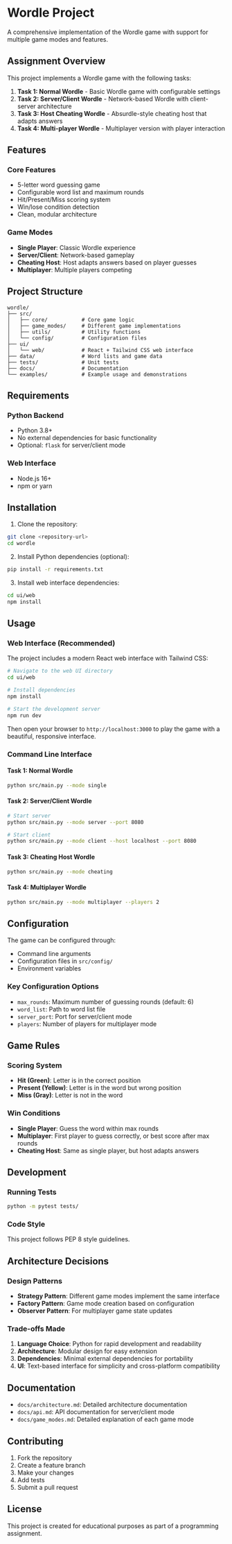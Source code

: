 # Wordle Project

A comprehensive implementation of the Wordle game with support for multiple game modes and features.

## Assignment Overview

This project implements a Wordle game with the following tasks:

1. **Task 1: Normal Wordle** - Basic Wordle game with configurable settings
2. **Task 2: Server/Client Wordle** - Network-based Wordle with client-server architecture
3. **Task 3: Host Cheating Wordle** - Absurdle-style cheating host that adapts answers
4. **Task 4: Multi-player Wordle** - Multiplayer version with player interaction

## Features

### Core Features
- 5-letter word guessing game
- Configurable word list and maximum rounds
- Hit/Present/Miss scoring system
- Win/lose condition detection
- Clean, modular architecture

### Game Modes
- **Single Player**: Classic Wordle experience
- **Server/Client**: Network-based gameplay
- **Cheating Host**: Host adapts answers based on player guesses
- **Multiplayer**: Multiple players competing

## Project Structure

```
wordle/
├── src/
│   ├── core/           # Core game logic
│   ├── game_modes/     # Different game implementations
│   ├── utils/          # Utility functions
│   └── config/         # Configuration files
├── ui/
│   └── web/            # React + Tailwind CSS web interface
├── data/               # Word lists and game data
├── tests/              # Unit tests
├── docs/               # Documentation
└── examples/           # Example usage and demonstrations
```

## Requirements

### Python Backend
- Python 3.8+
- No external dependencies for basic functionality
- Optional: `flask` for server/client mode

### Web Interface
- Node.js 16+
- npm or yarn

## Installation

1. Clone the repository:
```bash
git clone <repository-url>
cd wordle
```

2. Install Python dependencies (optional):
```bash
pip install -r requirements.txt
```

3. Install web interface dependencies:
```bash
cd ui/web
npm install
```

## Usage

### Web Interface (Recommended)
The project includes a modern React web interface with Tailwind CSS:

```bash
# Navigate to the web UI directory
cd ui/web

# Install dependencies
npm install

# Start the development server
npm run dev
```

Then open your browser to `http://localhost:3000` to play the game with a beautiful, responsive interface.

### Command Line Interface

#### Task 1: Normal Wordle
```bash
python src/main.py --mode single
```

#### Task 2: Server/Client Wordle
```bash
# Start server
python src/main.py --mode server --port 8080

# Start client
python src/main.py --mode client --host localhost --port 8080
```

#### Task 3: Cheating Host Wordle
```bash
python src/main.py --mode cheating
```

#### Task 4: Multiplayer Wordle
```bash
python src/main.py --mode multiplayer --players 2
```

## Configuration

The game can be configured through:
- Command line arguments
- Configuration files in `src/config/`
- Environment variables

### Key Configuration Options
- `max_rounds`: Maximum number of guessing rounds (default: 6)
- `word_list`: Path to word list file
- `server_port`: Port for server/client mode
- `players`: Number of players for multiplayer mode

## Game Rules

### Scoring System
- **Hit (Green)**: Letter is in the correct position
- **Present (Yellow)**: Letter is in the word but wrong position
- **Miss (Gray)**: Letter is not in the word

### Win Conditions
- **Single Player**: Guess the word within max rounds
- **Multiplayer**: First player to guess correctly, or best score after max rounds
- **Cheating Host**: Same as single player, but host adapts answers

## Development

### Running Tests
```bash
python -m pytest tests/
```

### Code Style
This project follows PEP 8 style guidelines.

## Architecture Decisions

### Design Patterns
- **Strategy Pattern**: Different game modes implement the same interface
- **Factory Pattern**: Game mode creation based on configuration
- **Observer Pattern**: For multiplayer game state updates

### Trade-offs Made
1. **Language Choice**: Python for rapid development and readability
2. **Architecture**: Modular design for easy extension
3. **Dependencies**: Minimal external dependencies for portability
4. **UI**: Text-based interface for simplicity and cross-platform compatibility

## Documentation

- `docs/architecture.md`: Detailed architecture documentation
- `docs/api.md`: API documentation for server/client mode
- `docs/game_modes.md`: Detailed explanation of each game mode

## Contributing

1. Fork the repository
2. Create a feature branch
3. Make your changes
4. Add tests
5. Submit a pull request

## License

This project is created for educational purposes as part of a programming assignment. 